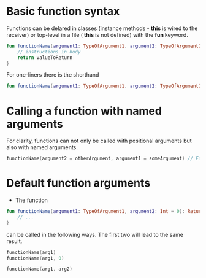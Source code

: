 # Basic function syntax

Functions can be delared in classes (instance methods - <b> this </b> is wired to the receiver) or top-level in a file (<b> this </b> is not defined) with the <b> fun </b> keyword. 

```kotlin
fun functionName(argument1: TypeOfArgument1, argument2: TypeOfArgument2): ReturnType {
    // instructions in body
    return valueToReturn
}
```

For one-liners there is the shorthand

```kotlin
fun functionName(argument1: TypeOfArgument1, argument2: TypeOfArgument2) = valueToReturn
```

# Calling a function with named arguments

For clarity, functions can not only be called with positional arguments but also with named arguments.

```kotlin
functionName(argument2 = otherArgument, argument1 = someArgument) // Equivalent to functionName(argument1, argument2)
```

# Default function arguments

+ The function
```kotlin
fun functionName(argument1: TypeOfArgument1, argument2: Int = 0): ReturnType {
    // ...
}
```
can be called in the following ways. The first two will lead to the same result.
```kotlin
functionName(arg1)
functionName(arg1, 0)

functionName(arg1, arg2)
```

